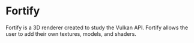 # Fortify

Fortify is a 3D renderer created to study the Vulkan API. Fortify allows the user to add their own textures, models, and shaders.

![]()

![]()

![]()